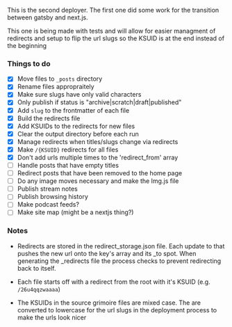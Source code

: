 This is the second deployer. The first one did some
work for the transition between gatsby and next.js.

This one is being made with tests and will allow for
easier managment of redirects and setup to flip the
url slugs so the KSUID is at the end instead of the
beginning

### Things to do

- [x] Move files to `_posts` directory
- [x] Rename files appropraitely
- [x] Make sure slugs have only valid characters
- [x] Only publish if status is "archive|scratch|draft|published"
- [x] Add `slug` to the frontmatter of each file
- [x] Build the redirects file
- [x] Add KSUIDs to the redirects for new files
- [x] Clear the output directory before each run
- [x] Manage redirects when titles/slugs change via redirects
- [x] Make `/{KSUID}` redirects for all files
- [x] Don't add urls multiple times to the 'redirect_from' array 
- [ ] Handle posts that have empty titles
- [ ] Redirect posts that have been removed to the home page
- [ ] Do any image moves necessary and make the Img.js file
- [ ] Publish stream notes
- [ ] Publish browsing history
- [ ] Make podcast feeds?
- [ ] Make site map (might be a nextjs thing?)

### Notes

- Redirects are stored in the redirect_storage.json
  file. Each update to that pushes the new url
  onto the key's array and its \_to spot. When
  generating the \_redirects file the process checks
  to prevent redirecting back to itself.

- Each file starts off with a redirect from the root
  with it's KSUID (e.g. `/26u4qqzwaaaa`)

- The KSUIDs in the source grimoire files are mixed
  case. The are converted to lowercase for the url
  slugs in the deployment process to make the urls
  look nicer
